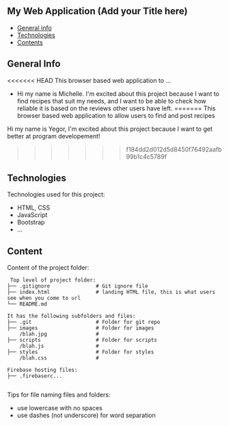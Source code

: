 ## My Web Application (Add your Title here)

* [General info](#general-info)
* [Technologies](#technologies)
* [Contents](#content)

## General Info
<<<<<<< HEAD
This browser based web application to ...
* Hi my name is Michelle. I'm excited about this project because I want to find recipes that suit my needs, and I want to be able to check how reliable it is based on the reviews other users have left. 
=======
This browser based web application to allow users to find and post recipes

Hi my name is Yegor, I'm excited about this project because I want to get better at program developement!
>>>>>>> f184dd2d012d5d8450f76492aafb99b1c4c5789f
	
## Technologies
Technologies used for this project:
* HTML, CSS
* JavaScript
* Bootstrap 
* ...
	
## Content
Content of the project folder:

```
 Top level of project folder: 
├── .gitignore               # Git ignore file
├── index.html               # landing HTML file, this is what users see when you come to url
└── README.md

It has the following subfolders and files:
├── .git                     # Folder for git repo
├── images                   # Folder for images
    /blah.jpg                # 
├── scripts                  # Folder for scripts
    /blah.js                 # 
├── styles                   # Folder for styles
    /blah.css                # 

Firebase hosting files: 
├── .firebaserc...


```

Tips for file naming files and folders:
* use lowercase with no spaces
* use dashes (not underscore) for word separation

